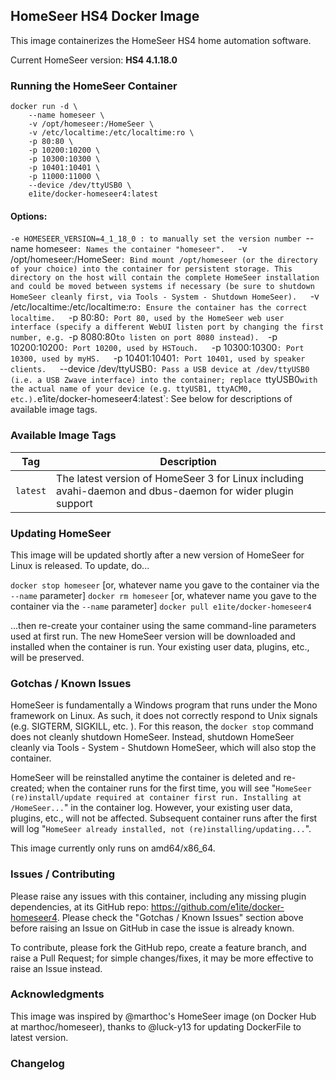 ## HomeSeer HS4 Docker Image

This image containerizes the HomeSeer HS4 home automation software. 

Current HomeSeer version: **HS4 4.1.18.0**

### Running the HomeSeer Container

```
docker run -d \
    --name homeseer \
    -v /opt/homeseer:/HomeSeer \
    -v /etc/localtime:/etc/localtime:ro \
    -p 80:80 \
    -p 10200:10200 \
    -p 10300:10300 \
    -p 10401:10401 \
    -p 11000:11000 \
    --device /dev/ttyUSB0 \
    e1ite/docker-homeseer4:latest
```
#### Options: 
`-e HOMESEER_VERSION=4_1_18_0 : to manually set the version number
`--name homeseer`: Names the container "homeseer".  
`-v /opt/homeseer:/HomeSeer`: Bind mount /opt/homeseer (or the directory of your choice) into the container for persistent storage. This directory on the host will contain the complete HomeSeer installation and could be moved between systems if necessary (be sure to shutdown HomeSeer cleanly first, via Tools - System - Shutdown HomeSeer).  
`-v /etc/localtime:/etc/localtime:ro`: Ensure the container has the correct localtime.  
`-p 80:80`: Port 80, used by the HomeSeer web user interface (specify a different WebUI listen port by changing the first number, e.g. `-p 8080:80` to listen on port 8080 instead).  
`-p 10200:10200`: Port 10200, used by HSTouch.  
`-p 10300:10300`: Port 10300, used by myHS.  
`-p 10401:10401`: Port 10401, used by speaker clients.  
`--device /dev/ttyUSB0`: Pass a USB device at /dev/ttyUSB0 (i.e. a USB Zwave interface) into the container; replace `ttyUSB0` with the actual name of your device (e.g. ttyUSB1, ttyACM0, etc.).
`e1ite/docker-homeseer4:latest`: See below for descriptions of available image tags.

### Available Image Tags

| Tag | Description |
|-----|-------------|
| `latest` | The latest version of HomeSeer 3 for Linux including avahi-daemon and dbus-daemon for wider plugin support|


### Updating HomeSeer

This image will be updated shortly after a new version of HomeSeer for Linux is released. To update, do...

`docker stop homeseer` [or, whatever name you gave to the container via the `--name` parameter]
`docker rm homeseer` [or, whatever name you gave to the container via the `--name` parameter]
`docker pull e1ite/docker-homeseer4`

...then re-create your container using the same command-line parameters used at first run. The new HomeSeer version will be downloaded and installed when the container is run. Your existing user data, plugins, etc., will be preserved.

### Gotchas / Known Issues

HomeSeer is fundamentally a Windows program that runs under the Mono framework on Linux. As such, it does not correctly respond to Unix signals (e.g. SIGTERM, SIGKILL, etc. ). For this reason, the `docker stop` command does not cleanly shutdown HomeSeer. Instead, shutdown HomeSeer cleanly via Tools - System - Shutdown HomeSeer, which will also stop the container.

HomeSeer will be reinstalled anytime the container is deleted and re-created; when the container runs for the first time, you will see "`HomeSeer (re)install/update required at container first run. Installing at /HomeSeer...`" in the container log. However, your existing user data, plugins, etc., will not be affected. Subsequent container runs after the first will log "`HomeSeer already installed, not (re)installing/updating...`".

This image currently only runs on amd64/x86_64.

### Issues / Contributing

Please raise any issues with this container, including any missing plugin dependencies, at its GitHub repo: https://github.com/e1ite/docker-homeseer4. Please check the "Gotchas / Known Issues" section above before raising an Issue on GitHub in case the issue is already known.

To contribute, please fork the GitHub repo, create a feature branch, and raise a Pull Request; for simple changes/fixes, it may be more effective to raise an Issue instead.

### Acknowledgments

This image was inspired by @marthoc's HomeSeer image (on Docker Hub at marthoc/homeseer), thanks to @luck-y13 for updating DockerFile to latest version.

### Changelog

